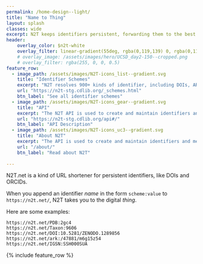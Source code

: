 ```yaml
---
permalink: /home-design--light/
title: "Name to Thing"
layout: splash
classes: wide
excerpt: N2T keeps identifiers persistent, forwarding them to the best known web addresses.
header:
    overlay_color: $n2t-white
    overlay_filter: linear-gradient(55deg, rgba(0,119,139) 0, rgba(0,119,139) 0.33, rgba(0,163,173) 1.0)
    # overlay_image: /assets/images/hero/UCSD_day2-150--cropped.png
    # overlay_filter: rgba(255, 0, 0, 0.5)
feature_row:
  - image_path: /assets/images/N2T-icons_list--gradient.svg
    title: "Identifier Schemes"
    excerpt: "N2T resolves 900+ kinds of identifier, including DOIs, ARKs, and ORCIDs."
    url: "https://n2t-stg.cdlib.org/_schemes.html"
    btn_label: "See all identifier schemes"
  - image_path: /assets/images/N2T-icons_gear--gradient.svg
    title: "API"
    excerpt: "The N2T API is used to create and maintain identifiers and metadata."
    url: "https://n2t-stg.cdlib.org/api#/"
    btn_label: "API Description"
  - image_path: /assets/images/N2T-icons_uc3--gradient.svg
    title: "About N2T"
    excerpt: "The API is used to create and maintain identifiers and metadata. "
    url: "/about/"
    btn_label: "Read about N2T"
    
---
```


N2T.net is a kind of URL shortener for persistent identifiers, like DOIs and ORCIDs. 

When you append an identifier *name* in the form `scheme:value` to `https://n2t.net/`, N2T takes you to the digital *thing*.

Here are some examples:

```
https://n2t.net/PDB:2gc4
https://n2t.net/Taxon:9606
https://n2t.net/DOI:10.5281/ZENODO.1289856
https://n2t.net/ark:/47881/m6g15z54
https://n2t.net/IGSN:SSH000SUA
```

{% include feature_row %}

